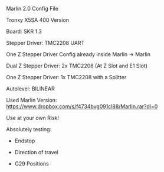 Marlin 2.0 Config File

Tronxy X5SA 400 Version

Board: SKR 1.3

Stepper Driver: TMC2208 UART


One Z Stepper Driver Config already inside Marlin -> Marlin



Dual Z Stepper Driver: 2x TMC2208 (At Z Slot and E1 Slot)

One Z Stepper Driver: 1x TMC2208 with a Splitter


Autolevel: BILINEAR

Used Marlin Version: https://www.dropbox.com/s/f4734bvg091cl88/Marlin.rar?dl=0

Use at your own Risk!

Absolutely testing:

- Endstop

- Direction of travel

- G29 Positions

